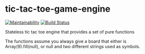 # tic-tac-toe-game-engine 
[![Maintainability](https://api.codeclimate.com/v1/badges/9ef11b4e9786f6fa4d38/maintainability)](https://codeclimate.com/github/Nicklas766/tic-tac-toe-game-engine/maintainability)
[![Build Status](https://travis-ci.org/Nicklas766/tic-tac-toe-game-engine.svg?branch=master)](https://travis-ci.org/Nicklas766/tic-tac-toe-game-engine)

Stateless tic tac toe engine that provides a set of pure functions

The functions assume you always give a board that either is Array(9).fill(null), or null and two different strings used as symbols.